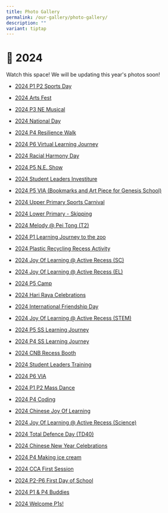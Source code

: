 ```yaml
---
title: Photo Gallery
permalink: /our-gallery/photo-gallery/
description: ""
variant: tiptap
---
```

<h1>📸 2024</h1>
<p>Watch this space! We will be updating this year's photos soon!</p>
<ul data-tight="true" class="tight">
<li>
<p><a href="https://photos.app.goo.gl/DaoACLtfWmYQZU4p6" rel="noopener nofollow" target="_blank">2024 P1 P2 Sports Day</a>
</p>
</li>
<li>
<p><a href="https://photos.app.goo.gl/nhzshHZGJ96T68yz9" rel="noopener noreferrer nofollow" target="_blank">2024 Arts Fest</a>
</p>
</li>
<li>
<p><a href="https://photos.app.goo.gl/bexuTRatrufvWejC7" rel="noopener noreferrer nofollow" target="_blank">2024 P3 NE Musical</a>
</p>
</li>
<li>
<p><a href="https://photos.app.goo.gl/sY7DNST8msa98X926" rel="noopener noreferrer nofollow" target="_blank">2024 National Day</a>
</p>
</li>
<li>
<p><a href="https://photos.app.goo.gl/H7bAdXKhoe59Tbbr8" rel="noopener noreferrer nofollow" target="_blank">2024 P4 Resilience Walk</a>
</p>
</li>
<li>
<p><a href="https://photos.app.goo.gl/zZZtFQA3hjaftN8c6" rel="noopener noreferrer nofollow" target="_blank">2024 P6 Virtual Learning Journey</a>
</p>
</li>
<li>
<p><a href="https://photos.app.goo.gl/jusxYVtUYpmyLmPDA" rel="noopener noreferrer nofollow" target="_blank">2024 Racial Harmony Day</a>
</p>
</li>
<li>
<p><a href="https://photos.app.goo.gl/i7Roe1Sk3sZGctjq5" rel="noopener noreferrer nofollow" target="_blank">2024 P5 N.E. Show</a>
</p>
</li>
<li>
<p><a href="https://photos.app.goo.gl/68BwnVALQLUo52F59" rel="noopener noreferrer nofollow" target="_blank">2024 Student Leaders Investiture</a>
</p>
</li>
<li>
<p><a href="https://photos.app.goo.gl/mGwuQP2QyoNX9wLd8" rel="noopener noreferrer nofollow" target="_blank">2024 P5 VIA (Bookmarks and Art Piece for Genesis School)</a>
</p>
</li>
<li>
<p><a href="https://photos.app.goo.gl/9h3bNtrTMQaMZntu7" rel="noopener noreferrer nofollow" target="_blank">2024 Upper Primary Sports Carnival</a>
</p>
</li>
<li>
<p><a href="https://photos.app.goo.gl/NNskMaPQkpU6HtvUA" rel="noopener noreferrer nofollow" target="_blank">2024 Lower Primary - Skipping</a>
</p>
</li>
<li>
<p><a href="https://photos.app.goo.gl/mj77xYa1ePbLDKcj8" rel="noopener noreferrer nofollow" target="_blank">2024 Melody @ Pei Tong (T2)</a>
</p>
</li>
<li>
<p><a href="https://photos.app.goo.gl/km6AeuhKDrqGi2BM6" rel="noopener noreferrer nofollow" target="_blank">2024 P1 Learning Journey to the zoo</a>
</p>
</li>
<li>
<p><a href="https://photos.app.goo.gl/rG98hk2gBGpSmnYd8" rel="noopener noreferrer nofollow" target="_blank">2024 Plastic Recycling Recess Activity</a>
</p>
</li>
<li>
<p><a href="https://photos.app.goo.gl/jMLVgUF7UHgBMTbu7" rel="noopener noreferrer nofollow" target="_blank">2024 Joy Of Learning @ Active Recess (SC)</a>
</p>
</li>
<li>
<p><a href="https://photos.app.goo.gl/6WbZQwJXWDUSRnCS9" rel="noopener noreferrer nofollow" target="_blank">2024 Joy Of Learning @ Active Recess (EL)</a>
</p>
</li>
<li>
<p><a href="https://photos.app.goo.gl/w9rqumkFvuJPWhPR8" rel="noopener noreferrer nofollow" target="_blank">2024 P5 Camp</a>
</p>
</li>
<li>
<p><a href="https://photos.app.goo.gl/kKL8c8Utzmc1d8a28" rel="noopener noreferrer nofollow" target="_blank">2024 Hari Raya Celebrations</a>
</p>
</li>
<li>
<p><a href="https://photos.app.goo.gl/TEEhjzXS7uYk5eVN7" rel="noopener noreferrer nofollow" target="_blank">2024 International Friendship Day</a>
</p>
</li>
<li>
<p><a href="https://photos.app.goo.gl/rRgY4jWtAFGBaAfy9" rel="noopener noreferrer nofollow" target="_blank">2024 Joy Of Learning @ Active Recess (STEM)</a>
</p>
</li>
<li>
<p><a href="https://photos.app.goo.gl/r5bEakx32GHgBpMTA" rel="noopener noreferrer nofollow" target="_blank">2024 P5 SS Learning Journey</a>
</p>
</li>
<li>
<p><a href="https://photos.app.goo.gl/jcWXX7CjU4sMF56HA" rel="noopener noreferrer nofollow" target="_blank">2024 P4 SS Learning Journey</a>
</p>
</li>
<li>
<p><a href="https://photos.app.goo.gl/4vKhrNRoN2pW5FVB6" rel="noopener noreferrer nofollow" target="_blank">2024 CNB Recess Booth</a>
</p>
</li>
<li>
<p><a href="https://photos.app.goo.gl/ej2ggv2TNi6W6a8q9" rel="noopener noreferrer nofollow" target="_blank">2024 Student Leaders Training</a>
</p>
</li>
<li>
<p><a href="https://photos.app.goo.gl/bLLM9CZNRtTmvze46" rel="noopener noreferrer nofollow" target="_blank">2024 P6 VIA</a>
</p>
</li>
<li>
<p><a href="https://photos.app.goo.gl/Vi3oErQaqnrPc4rJ9" rel="noopener noreferrer nofollow" target="_blank">2024 P1 P2 Mass Dance</a>
</p>
</li>
<li>
<p><a href="https://photos.app.goo.gl/7DJDU4jKLYCCaP6K6" rel="noopener noreferrer nofollow" target="_blank">2024 P4 Coding</a>
</p>
</li>
<li>
<p><a href="https://photos.app.goo.gl/NAUMDnczJuiq5nDN6" rel="noopener noreferrer nofollow" target="_blank">2024 Chinese Joy Of Learning</a>
</p>
</li>
<li>
<p><a href="https://photos.app.goo.gl/cP8aK9kC88zHcwtF9" rel="noopener noreferrer nofollow" target="_blank">2024 Joy Of Learning @ Active Recess (Science)</a>
</p>
</li>
<li>
<p><a href="https://photos.app.goo.gl/zftvuoeoNNLCcu6DA" rel="noopener noreferrer nofollow" target="_blank">2024 Total Defence Day (TD40)</a>
</p>
</li>
<li>
<p><a href="https://photos.app.goo.gl/anGsAgkBNZYHkEgi9" rel="noopener noreferrer nofollow" target="_blank">2024 Chinese New Year Celebrations</a>
</p>
</li>
<li>
<p><a href="https://photos.app.goo.gl/AL7J1e9yWJWPZ19u7" rel="noopener noreferrer nofollow" target="_blank">2024 P4 Making ice cream</a>
</p>
</li>
<li>
<p><a href="https://photos.app.goo.gl/Z9rsnmhFmy9ZsmaZ6" rel="noopener noreferrer nofollow" target="_blank">2024 CCA First Session</a>
</p>
</li>
<li>
<p><a href="https://photos.app.goo.gl/LyLKAb223ge9NiPb6" rel="noopener noreferrer nofollow" target="_blank">2024 P2-P6 First Day of School</a>
</p>
</li>
<li>
<p><a href="https://photos.app.goo.gl/46xmZ1caoCKMwyRD9" rel="noopener noreferrer nofollow" target="_blank">2024 P1 &amp; P4 Buddies</a>
</p>
</li>
<li>
<p><a href="https://photos.app.goo.gl/X9D4EzrkN47URj839" rel="noopener noreferrer nofollow" target="_blank">2024 Welcome P1s!</a>
</p>
</li>
</ul>
<p></p>